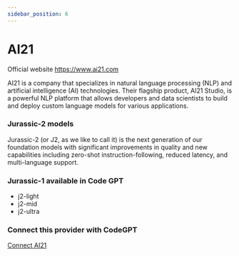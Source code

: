 ```yaml
---
sidebar_position: 6
---
```


# AI21

Official website https://www.ai21.com

AI21 is a company that specializes in natural language processing (NLP) and artificial intelligence (AI) technologies. Their flagship product, AI21 Studio, is a powerful NLP platform that allows developers and data scientists to build and deploy custom language models for various applications.


### Jurassic-2 models

Jurassic-2 (or J2, as we like to call it) is the next generation of our foundation models with significant improvements in quality and new capabilities including zero-shot instruction-following, reduced latency, and multi-language support.

### Jurassic-1 available in Code GPT
- j2-light
- j2-mid
- j2-ultra

### Connect this provider with CodeGPT

[Connect AI21](https://docs.codegpt.co/docs/tutorial-basics/installation#ai21)

